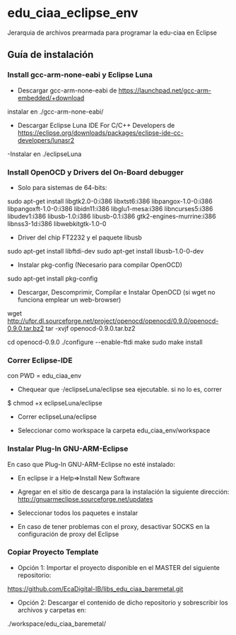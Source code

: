 # **edu_ciaa_eclipse_env**

Jerarquia de archivos prearmada para programar la edu-ciaa en Eclipse

## Guía de instalación

### Install gcc-arm-none-eabi y Eclipse Luna		


- Descargar gcc-arm-none-eabi de https://launchpad.net/gcc-arm-embedded/+download

instalar en ./gcc-arm-none-eabi/

- Descargar Eclipse Luna IDE For C/C++ Developers de https://eclipse.org/downloads/packages/eclipse-ide-cc-developers/lunasr2

-Instalar en ./eclipseLuna


### Install OpenOCD y Drivers del On-Board debugger


- Solo para sistemas de 64-bits:

sudo apt-get install libgtk2.0-0:i386 libxtst6:i386 libpangox-1.0-0:i386 libpangoxft-1.0-0:i386 libidn11:i386 libglu1-mesa:i386 libncurses5:i386 libudev1:i386 libusb-1.0:i386 libusb-0.1:i386 gtk2-engines-murrine:i386 libnss3-1d:i386 libwebkitgtk-1.0-0

- Driver del chip FT2232 y el paquete libusb

sudo apt-get install libftdi-dev
sudo apt-get install libusb-1.0-0-dev

- Instalar pkg-config (Necesario para compilar OpenOCD)

sudo apt-get install pkg-config

- Descargar, Descomprimir, Compilar e Instalar OpenOCD (si wget no funciona emplear un web-browser)

wget http://ufpr.dl.sourceforge.net/project/openocd/openocd/0.9.0/openocd-0.9.0.tar.bz2
tar -xvjf openocd-0.9.0.tar.bz2

cd openocd-0.9.0
./configure --enable-ftdi 
make
sudo make install


### Correr Eclipse-IDE					


con PWD = edu_ciaa_env

- Chequear que ·/eclipseLuna/eclipse sea ejecutable. si no lo es, correr

$ chmod +x eclipseLuna/eclipse

- Correr eclipseLuna/eclipse

- Seleccionar como workspace la carpeta edu_ciaa_env/workspace


### Instalar Plug-In GNU-ARM-Eclipse			


En caso que Plug-In GNU-ARM-Eclipse no esté instalado:

- En eclipse ir a Help⇒Install New Software

- Agregar en el sitio de descarga para la instalación la siguiente dirección: http://gnuarmeclipse.sourceforge.net/updates

- Seleccionar todos los paquetes e instalar

- En caso de tener problemas con el proxy, desactivar SOCKS en la configuración de proxy del Eclipse


### Copiar Proyecto Template			


- Opción 1: Importar el proyecto disponible en el MASTER del siguiente repositorio:

https://github.com/EcaDigital-IB/libs_edu_ciaa_baremetal.git

- Opción 2: Descargar el contenido de dicho repositorio y sobrescribir los archivos y carpetas en:

./workspace/edu_ciaa_baremetal/

